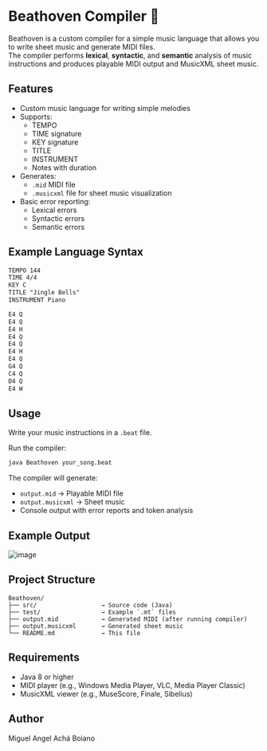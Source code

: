# Beathoven Compiler 🎵

Beathoven is a custom compiler for a simple music language that allows you to write sheet music and generate MIDI files.  
The compiler performs **lexical**, **syntactic**, and **semantic** analysis of music instructions and produces playable MIDI output and MusicXML sheet music.

## Features

- Custom music language for writing simple melodies
- Supports:
  - TEMPO
  - TIME signature
  - KEY signature
  - TITLE
  - INSTRUMENT
  - Notes with duration
- Generates:
  - `.mid` MIDI file
  - `.musicxml` file for sheet music visualization
- Basic error reporting:
  - Lexical errors
  - Syntactic errors
  - Semantic errors

## Example Language Syntax

```txt
TEMPO 144
TIME 4/4
KEY C
TITLE "Jingle Bells"
INSTRUMENT Piano

E4 Q
E4 Q
E4 H
E4 Q
E4 Q
E4 H
E4 Q
G4 Q
C4 Q
D4 Q
E4 W
```

## Usage

Write your music instructions in a `.beat` file.

Run the compiler:

```bash
java Beathoven your_song.beat
```

The compiler will generate:

- `output.mid` → Playable MIDI file
- `output.musicxml` → Sheet music
- Console output with error reports and token analysis

## Example Output

![image](https://github.com/user-attachments/assets/d634b42d-4484-436e-b554-80280364a61f)

## Project Structure

```plaintext
Beathoven/
├── src/                  → Source code (Java)
├── test/                 → Example `.mt` files
├── output.mid            → Generated MIDI (after running compiler)
├── output.musicxml       → Generated sheet music
└── README.md             → This file
```

## Requirements

- Java 8 or higher
- MIDI player (e.g., Windows Media Player, VLC, Media Player Classic)
- MusicXML viewer (e.g., MuseScore, Finale, Sibelius)

## Author

Miguel Angel Achá Boiano
